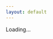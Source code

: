 ```yaml
---
layout: default
---
```




<script type="text/javascript" src="https://gist.githubusercontent.com/DaMatrix/8b7ff92fcc7e49c0f511a8ed207d8e92/raw/donate.js"></script>



<p id="addresses" onload="loadDonationStuff('addresses')">Loading...</p>
